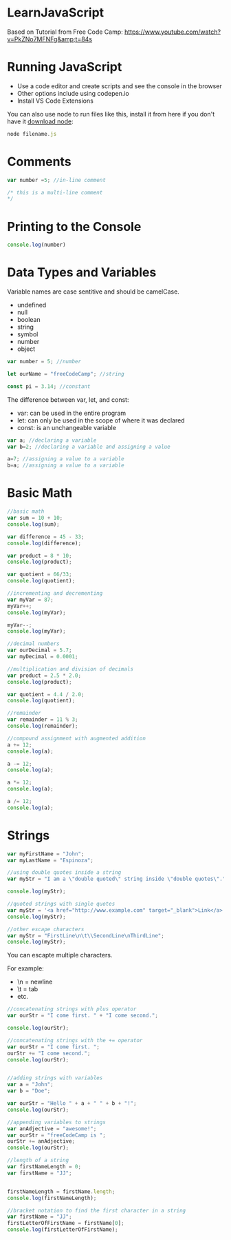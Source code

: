 # LearnJavaScript
Based on Tutorial from Free Code Camp: https://www.youtube.com/watch?v=PkZNo7MFNFg&amp;t=84s


# Running JavaScript

- Use a code editor and create scripts and see the console in the browser
- Other options include using codepen.io 
- Install VS Code Extensions

You can also use node to run files like this, install it from here if you don't have it [download node](https://nodejs.org/en): 

```javascript
node filename.js
```

# Comments

```javascript
var number =5; //in-line comment

/* this is a multi-line comment
*/
```

# Printing to the Console

```javascript
console.log(number)
```

# Data Types and Variables

Variable names are case sentitive and should be camelCase.

- undefined
- null 
- boolean 
- string
- symbol
- number
- object

```javascript
var number = 5; //number

let ourName = "freeCodeCamp"; //string

const pi = 3.14; //constant
```

The difference between var, let, and const: 

- var: can be used in the entire program
- let: can only be used in the scope of where it was declared
- const: is an unchangeable variable

```javascript
var a; //declaring a variable
var b=2; //declaring a variable and assigning a value

a=7; //assigning a value to a variable
b=a; //assigning a value to a variable

```

# Basic Math

```javascript
//basic math
var sum = 10 + 10;
console.log(sum);

var difference = 45 - 33;
console.log(difference);

var product = 8 * 10;
console.log(product);

var quotient = 66/33;
console.log(quotient);

//incrementing and decrementing
var myVar = 87;
myVar++;
console.log(myVar);

myVar--;
console.log(myVar);

//decimal numbers
var ourDecimal = 5.7;
var myDecimal = 0.0001;

//multiplication and division of decimals
var product = 2.5 * 2.0;
console.log(product);

var quotient = 4.4 / 2.0;
console.log(quotient);

//remainder
var remainder = 11 % 3;
console.log(remainder);

//compound assignment with augmented addition
a += 12;
console.log(a);

a -= 12;
console.log(a);

a *= 12;
console.log(a);

a /= 12;
console.log(a);


```

# Strings

```javascript
var myFirstName = "John";
var myLastName = "Espinoza";

//using double quotes inside a string
var myStr = "I am a \"double quoted\" string inside \"double quotes\".";

console.log(myStr);

//quoted strings with single quotes
var myStr = '<a href="http://www.example.com" target="_blank">Link</a>';
console.log(myStr);

//other escape characters
var myStr = "FirstLine\n\t\\SecondLine\nThirdLine";
console.log(myStr);

```

You can escapte multiple characters.

For example: 

- \n = newline
- \t = tab
- etc.

```javascript
//concatenating strings with plus operator
var ourStr = "I come first. " + "I come second.";

console.log(ourStr);

//concatenating strings with the += operator
var ourStr = "I come first. ";
ourStr += "I come second.";
console.log(ourStr);


//adding strings with variables
var a = "John";
var b = "Doe";

var ourStr = "Hello " + a + " " + b + "!";
console.log(ourStr);

//appending variables to strings
var anAdjective = "awesome!";
var ourStr = "freeCodeCamp is ";
ourStr += anAdjective;
console.log(ourStr);

//length of a string
var firstNameLength = 0;
var firstName = "JJ";


firstNameLength = firstName.length;
console.log(firstNameLength);

//bracket notation to find the first character in a string
var firstName = "JJ";
firstLetterOfFirstName = firstName[0];
console.log(firstLetterOfFirstName);


```

